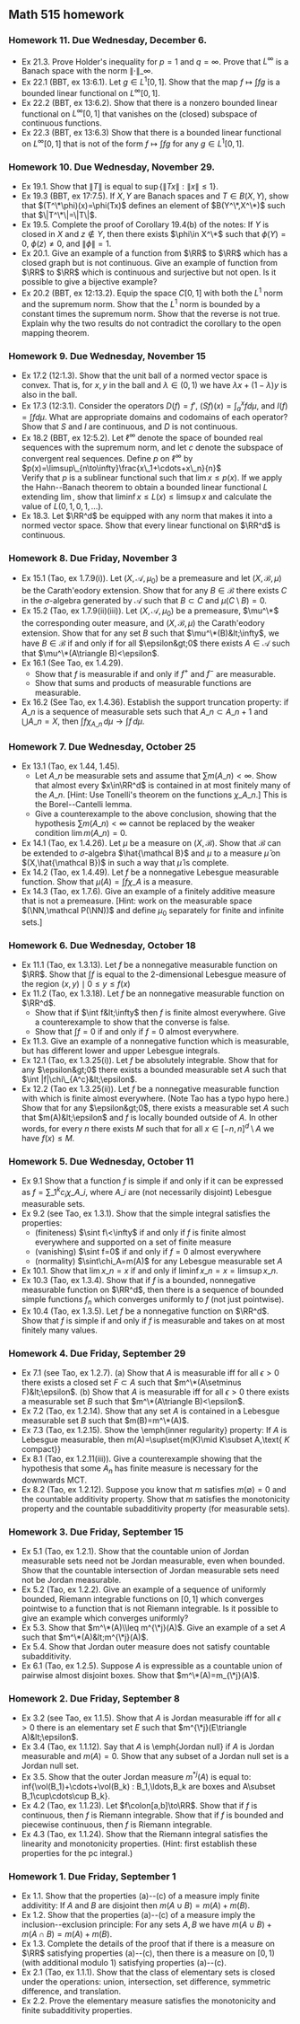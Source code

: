 <script type='text/x-mathjax-config'>
  MathJax.Hub.Config({tex2jax: {inlineMath: [['$','$'], ['\\(','\\)']], processEscapes: true}});
</script>
<script type='text/javascript' src='https://cdn.mathjax.org/mathjax/latest/MathJax.js?config=TeX-AMS-MML_HTMLorMML'>
</script>

## Math 515 homework

### Homework 11. Due Wednesday, December 6.
* Ex 21.3. Prove Holder's inequality for $p=1$ and $q=\infty$. Prove that $L^\infty$ is a Banach space with the norm $\|\cdot\|\_\infty$.
* Ex 22.1 (BBT, ex 13:6.1). Let $g\in L^1[0,1]$. Show that the map $f\mapsto\int fg$ is a bounded linear functional on $L^\infty[0,1]$.
* Ex 22.2 (BBT, ex 13:6.2). Show that there is a nonzero bounded linear functional on $L^\infty[0,1]$ that vanishes on the (closed) subspace of continuous functions.
* Ex 22.3 (BBT, ex 13:6.3) Show that there is a bounded linear functional on $L^\infty[0,1]$ that is not of the form $f\mapsto\int fg$ for any $g\in L^1[0,1]$.

### Homework 10. Due Wednesday, November 29.
* Ex 19.1. Show that $\|T\|$ is equal to $\sup\{\|Tx\|:\|x\|\leq1\}$.
* Ex 19.3 (BBT, ex 17:7.5). If $X,Y$ are Banach spaces and $T\in B(X,Y)$, show that $(T^\*\phi)(x)=\phi(Tx)$ defines an element of $B(Y^\*,X^\*)$ such that $\|T^\*\|=\|T\|$.
* Ex 19.5. Complete the proof of Corollary 19.4(b) of the notes: If $Y$ is closed in $X$ and $z\notin Y$, then there exists $\phi\in X^\*$ such that $\phi(Y)=0$, $\phi(z)\neq0$, and $\|\phi\|=1$.
* Ex 20.1. Give an example of a function from $\RR$ to $\RR$ which has a closed graph but is not continuous. Give an example of function from $\RR$ to $\RR$ which is continuous and surjective but not open. Is it possible to give a bijective example?
* Ex 20.2 (BBT, ex 12:13.2). Equip the space $C[0,1]$ with both the $L^1$ norm and the supremum norm. Show that the $L^1$ norm is bounded by a constant times the supremum norm. Show that the reverse is not true. Explain why the two results do not contradict the corollary to the open mapping theorem.

### Homework 9. Due Wednesday, November 15
* Ex 17.2 (12:1.3). Show that the unit ball of a normed vector space is convex. That is, for $x,y$ in the ball and $\lambda\in(0,1)$ we have $\lambda x+(1-\lambda)y$ is also in the ball.
* Ex 17.3 (12:3.1). Consider the operators $D(f)=f'$, $(Sf)(x)=\int_a^x fd\mu$, and $I(f)=\int fd\mu$. What are appropriate domains and codomains of each operator? Show that $S$ and $I$ are continuous, and $D$ is not continuous.
* Ex 18.2 (BBT, ex 12:5.2). Let $\ell^\infty$ denote the space of bounded real sequences with the supremum norm, and let $c$ denote the subspace of convergent real sequences. Define $p$ on $\ell^\infty$ by  
  $p(x)=\limsup\_{n\to\infty}\frac{x\_1+\cdots+x\_n}{n}$  
  Verify that $p$ is a sublinear functional such that $\lim x\leq p(x)$. If we apply the Hahn--Banach theorem to obtain a bounded linear functional $L$ extending $\lim$, show that $\liminf x\leq L(x)\leq\limsup x$ and calculate the value of $L(0,1,0,1,\ldots)$.
* Ex 18.3. Let $\RR^d$ be equipped with any norm that makes it into a normed vector space. Show that every linear functional on $\RR^d$ is continuous.

### Homework 8. Due Friday, November 3
* Ex 15.1 (Tao, ex 1.7.9(i)). Let $(X,\mathcal A,\mu_0)$ be a premeasure and let $(X,\mathcal B,\mu)$ be the Carath\'eodory extension. Show that for any $B\in\mathcal B$ there exists $C$ in the $\sigma$-algebra generated by $\mathcal A$ such that $B\subset C$ and $\mu(C\setminus B)=0$.
* Ex 15.2 (Tao, ex 1.7.9(ii)(iii)). Let $(X,\mathcal A,\mu_0)$ be a premeasure, $\mu^\*$ the corresponding outer measure, and $(X,\mathcal B,\mu)$ the Carath\'eodory extension. Show that for any set $B$ such that $\mu^\*(B)&lt;\infty$, we have $B\in\mathcal B$ if and only if for all $\epsilon&gt;0$ there exists $A\in\mathcal A$ such that $\mu^\*(A\triangle B)<\epsilon$.
* Ex 16.1 (See Tao, ex 1.4.29).
    * Show that $f$ is measurable if and only if $f^+$ and $f^-$ are measurable.
    * Show that sums and products of measurable functions are measurable.
* Ex 16.2 (See Tao, ex 1.4.36). Establish the support truncation property: if $A\_n$ is a sequence of measurable sets such that $A\_n\subset A\_{n+1}$ and $\bigcup A\_n=X$, then $\int f\chi_{A\_n}\,d\mu\to\int f\,d\mu$.

### Homework 7. Due Wednesday, October 25
* Ex 13.1 (Tao, ex 1.44, 1.45).
  * Let $A\_n$ be measurable sets and assume that $\sum m(A\_n)<\infty$. Show that almost every $x\in\RR^d$ is contained in at most finitely many of the $A\_n$. [Hint: Use Tonelli's theorem on the functions $\chi\_{A\_n}$.] This is the Borel--Cantelli lemma.
  * Give a counterexample to the above conclusion, showing that the hypothesis $\sum m(A\_n)<\infty$ cannot be replaced by the weaker condition $\lim m(A\_n)=0$.
* Ex 14.1 (Tao, ex 1.4.26). Let $\mu$ be a measure on $(X,\mathcal B)$. Show that $\mathcal B$ can be extended to $\sigma$-algebra $\hat{\mathcal B}$ and $\mu$ to a measure $\hat\mu$ on $(X,\hat{\mathcal B})$ in such a way that $\hat\mu$ is complete.
* Ex 14.2 (Tao, ex 1.4.49). Let $f$ be a nonnegative Lebesgue measurable function. Show that $\mu(A)=\int f\chi\_A$ is a measure.
* Ex 14.3 (Tao, ex 1.7.6). Give an example of a finitely additive measure that is not a premeasure. [Hint: work on the measurable space $(\NN,\mathcal P(\NN))$ and define $\mu_0$ separately for finite and infinite sets.]

### Homework 6. Due Wednesday, October 18
* Ex 11.1 (Tao, ex 1.3.13). Let $f$ be a nonnegative measurable function on $\RR$. Show that $\int f$ is equal to the $2$-dimensional Lebesgue measure of the region ${(x,y)\mid 0\leq y\leq f(x)}$
* Ex 11.2 (Tao, ex 1.3.18). Let $f$ be an nonnegative measurable function on $\RR^d$.
  * Show that if $\int f&lt;\infty$ then $f$ is finite almost everywhere. Give a counterexample to show that the converse is false.
  * Show that $\int f=0$ if and only if $f=0$ almost everywhere.
* Ex 11.3. Give an example of a nonnegative function which is measurable, but has different lower and upper Lebesgue integrals.
* Ex 12.1 (Tao, ex 1.3.25(i)). Let $f$ be absolutely integrable. Show that for any $\epsilon&gt;0$ there exists a bounded measurable set $A$ such that $\int |f|\chi\_{A^c}&lt;\epsilon$.
* Ex 12.2 (Tao ex 1.3.25(ii)). Let $f$ be a nonnegative measurable function with which is finite almost everywhere. (Note Tao has a typo hypo here.) Show that for any $\epsilon&gt;0$, there exists a measurable set $A$ such that $m(A)&lt;\epsilon$ and $f$ is locally bounded outside of $A$. In other words, for every $n$ there exists $M$ such that for all $x\in[-n,n]^d\setminus A$ we have $f(x)\leq M$.

### Homework 5. Due Wednesday, October 11

* Ex 9.1 Show that a function $f$ is simple if and only if it can be expressed as $f=\sum\_1^kc_i\chi\_{A\_i}$, where $A\_i$ are (not necessarily disjoint) Lebesgue measurable sets.
* Ex 9.2 (see Tao, ex 1.3.1). Show that the simple integral satisfies the properties:
  * (finiteness) $\sint f\<\infty$ if and only if $f$ is finite almost everywhere and supported on a set of finite measure
  * (vanishing) $\sint f=0$ if and only if $f=0$ almost everywhere
  * (normality) $\sint\chi_A=m(A)$ for any Lebesgue measurable set $A$
* Ex 10.1. Show that $\lim x\_n=x$ if and only if $\liminf x\_n=x=\limsup x\_n$.
* Ex 10.3 (Tao, ex 1.3.4). Show that if $f$ is a bounded, nonnegative measurable function on $\RR^d$, then there is a sequence of bounded simple functions $f_n$ which converges uniformly to $f$ (not just pointwise).
* Ex 10.4 (Tao, ex 1.3.5). Let $f$ be a nonnegative function on $\RR^d$. Show that $f$ is simple if and only if $f$ is measurable and takes on at most finitely many values.

### Homework 4. Due Friday, September 29

* Ex 7.1 (see Tao, ex 1.2.7). (a) Show that $A$ is measurable iff for all $\epsilon>0$ there exists a closed set $F\subset A$ such that $m^\*(A\setminus F)&lt;\epsilon$. (b) Show that $A$ is measurable iff for all $\epsilon>0$ there exists a measurable set $B$ such that $m^\*(A\triangle B)<\epsilon$.
* Ex 7.2 (Tao, ex 1.2.14). Show that any set $A$ is contained in a Lebesgue measurable set $B$ such that $m(B)=m^\*(A)$.
* Ex 7.3 (Tao, ex 1.2.15). Show the \emph{inner regularity} property: If $A$ is Lebesgue measurable, then m(A)=\sup\set{m(K)\mid K\subset A,\text{ $K$ compact}}
* Ex 8.1 (Tao, ex 1.2.11(iii)). Give a counterexample showing that the hypothesis that some $A_n$ has finite measure is necessary for the downwards MCT.
* Ex 8.2 (Tao, ex 1.2.12). Suppose you know that $m$ satisfies $m(\emptyset)=0$ and the countable additivity property. Show that $m$ satisfies the monotonicity property and the countable subadditivity property (for measurable sets).

### Homework 3. Due Friday, September 15

* Ex 5.1 (Tao, ex 1.2.1). Show that the countable union of Jordan measurable sets need not be Jordan measurable, even when bounded. Show that the countable intersection of Jordan measurable sets need not be Jordan measurable.
* Ex 5.2 (Tao, ex 1.2.2). Give an example of a sequence of uniformly bounded, Riemann integrable functions on $[0,1]$ which converges pointwise to a function that is not Riemann integrable. Is it possible to give an example which converges uniformly?
* Ex 5.3. Show that $m^\*(A)\\leq m^{\*j}(A)$. Give an example of a set $A$ such that $m^\*(A)&lt;m^{\*j}(A)$.
* Ex 5.4. Show that Jordan outer measure does not satisfy countable subadditivity.
* Ex 6.1 (Tao, ex 1.2.5). Suppose $A$ is expressible as a countable union of pairwise almost disjoint boxes. Show that $m^\*(A)=m_{\*j}(A)$.

### Homework 2. Due Friday, September 8

* Ex 3.2 (see Tao, ex 1.1.5). Show that $A$ is Jordan measurable iff for all $\epsilon>0$ there is an elementary set $E$ such that $m^{\*j}(E\triangle A)&lt;\epsilon$.
* Ex 3.4 (Tao, ex 1.1.12). Say that $A$ is \emph{Jordan null} if $A$ is Jordan measurable and $m(A)=0$. Show that any subset of a Jordan null set is a Jordan null set.
* Ex 3.5. Show that the outer Jordan measure $m^{*j}(A)$ is equal to: inf{\vol(B\_1)+\cdots+\vol(B\_k) : B\_1,\ldots,B\_k are boxes and A\subset B\_1\cup\cdots\cup B\_k}.
* Ex 4.2 (Tao, ex 1.1.23). Let $f\colon[a,b]\to\RR$. Show that if $f$ is continuous, then $f$ is Riemann integrable. Show that if $f$ is bounded and piecewise continuous, then $f$ is Riemann integrable.
* Ex 4.3 (Tao, ex 1.1.24). Show that the Riemann integral satisfies the linearity and monotonicity properties. (Hint: first establish these properties for the pc integral.)

### Homework 1. Due Friday, September 1

* Ex 1.1. Show that the properties (a)--(c) of a measure imply finite addivitity: If $A$ and $B$ are disjoint then $m(A\cup B)=m(A)+m(B)$.
* Ex 1.2. Show that the properties (a)--(c) of a measure imply the inclusion--exclusion principle: For any sets $A,B$ we have $m(A\cup B)+m(A\cap B)=m(A)+m(B)$.
* Ex 1.3. Complete the details of the proof that if there is a measure on $\RR$ satisfying properties (a)--(c), then there is a measure on $[0,1)$ (with additional modulo $1$) satisfying properties (a)--(c).
* Ex 2.1 (Tao, ex 1.1.1). Show that the class of elementary sets is closed under the operations: union, intersection, set difference, symmetric difference, and translation.
* Ex 2.2. Prove the elementary measure satisfies the monotonicity and finite subadditivity properties.
